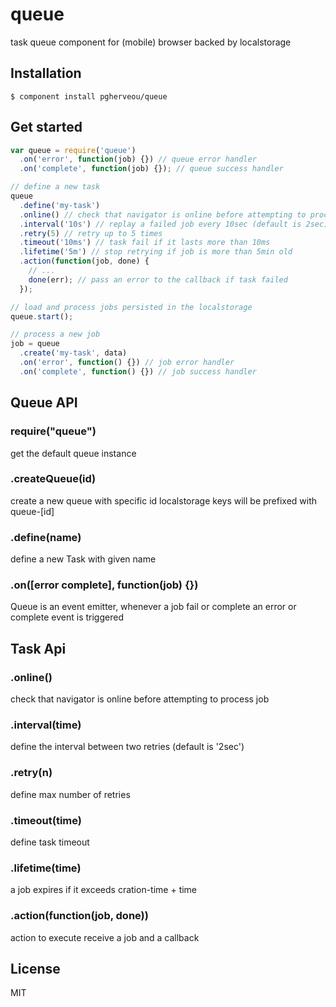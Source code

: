 # queue

  task queue component for (mobile) browser backed by localstorage

## Installation

    $ component install pgherveou/queue


## Get started

```js
var queue = require('queue')
  .on('error', function(job) {}) // queue error handler
  .on('complete', function(job) {}); // queue success handler

// define a new task
queue
  .define('my-task')
  .online() // check that navigator is online before attempting to process job
  .interval('10s') // replay a failed job every 10sec (default is 2sec)
  .retry(5) // retry up to 5 times
  .timeout('10ms') // task fail if it lasts more than 10ms
  .lifetime('5m') // stop retrying if job is more than 5min old
  .action(function(job, done) {
    // ...
    done(err); // pass an error to the callback if task failed
  });

// load and process jobs persisted in the localstorage
queue.start();

// process a new job
job = queue
  .create('my-task', data)
  .on('error', function() {}) // job error handler
  .on('complete', function() {}) // job success handler


```

## Queue API

### require("queue")

get the default queue instance

### .createQueue(id)

create a new queue with specific id
localstorage keys will be prefixed with queue-[id]

### .define(name)

define a new Task with given name

### .on([error complete], function(job) {})

Queue is an event emitter, whenever a job fail or complete
an error or complete event is triggered

## Task Api

### .online()

check that navigator is online before attempting to process job

### .interval(time)

define the interval between two retries (default is '2sec')

### .retry(n)

define max number of retries

### .timeout(time)

define task timeout

### .lifetime(time)

a job expires if it exceeds cration-time + time

### .action(function(job, done))

action to execute receive a job and a callback

## License

  MIT
